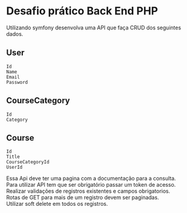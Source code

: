 # Desafio prático Back End PHP

Utilizando symfony desenvolva uma API que faça CRUD dos seguintes dados. 

## User
	Id 
	Name 
	Email 
	Password 

## CourseCategory 
	Id  
	Category 

## Course 
	Id 
	Title 
	CourseCategoryId 
	UserId 

Essa Api deve ter uma pagina com a documentação para a consulta.<br/>
Para utilizar API tem que ser obrigatório passar um token de acesso. <br/>
Realizar validações de registros existentes e campos obrigatorios.<br/> 
Rotas de GET para mais de um registro devem ser paginadas.<br/> 
Utilizar soft delete</b> em todos os registros.
